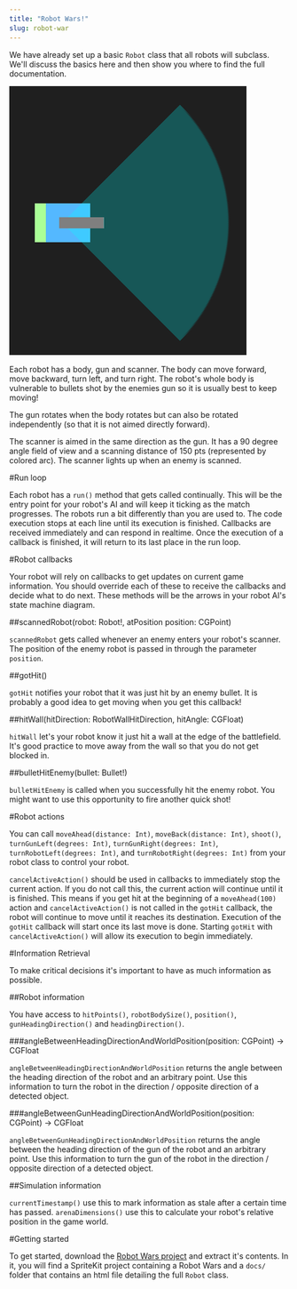 ```yaml
---
title: "Robot Wars!"
slug: robot-war
---
```


We have already set up a basic `Robot` class that all robots will subclass. We'll discuss the basics here and then show you where to find the full documentation.

![](./robot.png)

Each robot has a body, gun and scanner. The body can move forward, move backward, turn left, and turn right. The robot's whole body is vulnerable to bullets shot by the enemies gun so it is usually best to keep moving!

The gun rotates when the body rotates but can also be rotated independently (so that it is not aimed directly forward).

The scanner is aimed in the same direction as the gun. It has a 90 degree angle field of view and a scanning distance of 150 pts (represented by colored arc). The scanner lights up when an enemy is scanned.

#Run loop

Each robot has a `run()` method that gets called continually. This will be the entry point for your robot's AI and will keep it ticking as the match progresses. The robots run a bit differently than you are used to. The code execution stops at each line until its execution is finished. Callbacks are received immediately and can respond in realtime. Once the execution of a callback is finished, it will return to its last place in the run loop.

#Robot callbacks

Your robot will rely on callbacks to get updates on current game information. You should override each of these to receive the callbacks and decide what to do next. These methods will be the arrows in your robot AI's state machine diagram.

##scannedRobot(robot: Robot!, atPosition position: CGPoint)

`scannedRobot` gets called whenever an enemy enters your robot's scanner. The position of the enemy robot is passed in through the parameter `position`.

##gotHit()

`gotHit` notifies your robot that it was just hit by an enemy bullet. It is probably a good idea to get moving when you get this callback!

##hitWall(hitDirection: RobotWallHitDirection, hitAngle: CGFloat)

`hitWall` let's your robot know it just hit a wall at the edge of the battlefield. It's good practice to move away from the wall so that you do not get blocked in.

##bulletHitEnemy(bullet: Bullet!)

`bulletHitEnemy` is called when you successfully hit the enemy robot. You might want to use this opportunity to fire another quick shot!

#Robot actions

You can call `moveAhead(distance: Int)`, `moveBack(distance: Int)`, `shoot()`, `turnGunLeft(degrees: Int)`, `turnGunRight(degrees: Int)`, `turnRobotLeft(degrees: Int)`, and `turnRobotRight(degrees: Int)` from your robot class to control your robot.

`cancelActiveAction()` should be used in callbacks to immediately stop the current action. If you do not call this, the current action will continue until it is finished. This means if you get hit at the beginning of a `moveAhead(100)` action and `cancelActiveAction()` is not called in the `gotHit` callback, the robot will continue to move until it reaches its destination. Execution of the `gotHit` callback will start once its last move is done. Starting `gotHit` with `cancelActiveAction()` will allow its execution to begin immediately.

#Information Retrieval

To make critical decisions it's important to have as much information as possible.

##Robot information

You have access to `hitPoints()`, `robotBodySize()`, `position()`, `gunHeadingDirection()` and `headingDirection()`.

###angleBetweenHeadingDirectionAndWorldPosition(position: CGPoint) -> CGFloat

`angleBetweenHeadingDirectionAndWorldPosition` returns the angle between the heading direction of the robot and an arbitrary point. Use this information to turn the robot in the direction / opposite direction of a detected object.

###angleBetweenGunHeadingDirectionAndWorldPosition(position: CGPoint) -> CGFloat

`angleBetweenGunHeadingDirectionAndWorldPosition` returns the angle between the heading direction of the gun of the robot and an arbitrary point. Use this information to turn the gun of the robot in the direction / opposite direction of a detected object.

##Simulation information

`currentTimestamp()` use this to mark information as stale after a certain time has passed. `arenaDimensions()` use this to calculate your robot's relative position in the game world.

#Getting started

To get started, download the [Robot Wars project](https://github.com/MakeSchool-Tutorials/Robot-Wars-SpriteKit/archive/master.zip) and extract it's contents. In it, you will find a SpriteKit project containing a Robot Wars and a `docs/` folder that contains an html file detailing the full `Robot` class.
